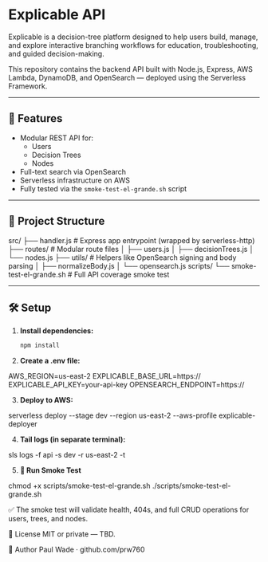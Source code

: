 # Explicable API

Explicable is a decision-tree platform designed to help users build, manage, and explore interactive branching workflows for education, troubleshooting, and guided decision-making.

This repository contains the backend API built with Node.js, Express, AWS Lambda, DynamoDB, and OpenSearch — deployed using the Serverless Framework.

---

## 🚀 Features

- Modular REST API for:
  - Users
  - Decision Trees
  - Nodes
- Full-text search via OpenSearch
- Serverless infrastructure on AWS
- Fully tested via the `smoke-test-el-grande.sh` script

---

## 📁 Project Structure

src/ 
├── handler.js # Express app entrypoint (wrapped by serverless-http) 
├── routes/ # Modular route files 
│ ├── users.js 
│ ├── decisionTrees.js 
│ └── nodes.js 
├── utils/ # Helpers like OpenSearch signing and body parsing 
│ ├── normalizeBody.js 
│ └── opensearch.js scripts/ 
└── smoke-test-el-grande.sh # Full API coverage smoke test

---

## 🛠 Setup

1. **Install dependencies:**

   ```bash
   npm install

2. **Create a .env file:**

AWS_REGION=us-east-2
EXPLICABLE_BASE_URL=https://<your-api-gateway-url>
EXPLICABLE_API_KEY=your-api-key
OPENSEARCH_ENDPOINT=https://<your-opensearch-endpoint>

3. **Deploy to AWS:**

serverless deploy --stage dev --region us-east-2 --aws-profile explicable-deployer

4. **Tail logs (in separate terminal):**

sls logs -f api -s dev -r us-east-2 -t

5. **🧪 Run Smoke Test**

chmod +x scripts/smoke-test-el-grande.sh
./scripts/smoke-test-el-grande.sh

✅ The smoke test will validate health, 404s, and full CRUD operations for users, trees, and nodes.

📜 License
MIT or private — TBD.

🧠 Author
Paul Wade · github.com/prw760
